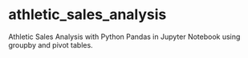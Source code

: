 # athletic_sales_analysis
Athletic Sales Analysis with Python Pandas in Jupyter Notebook using groupby and pivot tables.
